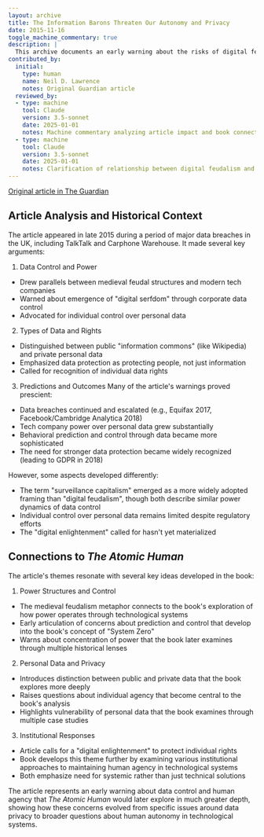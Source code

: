 ```yaml
---
layout: archive
title: The Information Barons Threaten Our Autonomy and Privacy
date: 2015-11-16
toggle_machine_commentary: true
description: |
  This archive documents an early warning about the risks of digital feudalism and data control, published in The Guardian. The article draws parallels between medieval power structures and modern tech companies, advocating for a "digital enlightenment" to protect individual data rights and autonomy.
contributed_by:
  initial:
    type: human
    name: Neil D. Lawrence
    notes: Original Guardian article
  reviewed_by:
  - type: machine
    tool: Claude
    version: 3.5-sonnet
    date: 2025-01-01
    notes: Machine commentary analyzing article impact and book connections
  - type: machine
    tool: Claude
    version: 3.5-sonnet
    date: 2025-01-01
    notes: Clarification of relationship between digital feudalism and surveillance capitalism.
---
```


[Original article in The Guardian](https://www.theguardian.com/media-network/2015/nov/16/information-barons-threaten-autonomy-privacy-online)

<div class="machine-commentary" markdown=1>

## Article Analysis and Historical Context

The article appeared in late 2015 during a period of major data breaches in the UK, including TalkTalk and Carphone Warehouse. It made several key arguments:

1. Data Control and Power
- Drew parallels between medieval feudal structures and modern tech companies
- Warned about emergence of "digital serfdom" through corporate data control
- Advocated for individual control over personal data

2. Types of Data and Rights
- Distinguished between public "information commons" (like Wikipedia) and private personal data
- Emphasized data protection as protecting people, not just information
- Called for recognition of individual data rights

3. Predictions and Outcomes
Many of the article's warnings proved prescient:
- Data breaches continued and escalated (e.g., Equifax 2017, Facebook/Cambridge Analytica 2018)
- Tech company power over personal data grew substantially
- Behavioral prediction and control through data became more sophisticated
- The need for stronger data protection became widely recognized (leading to GDPR in 2018)

However, some aspects developed differently:
- The term "surveillance capitalism" emerged as a more widely adopted framing than "digital feudalism", though both describe similar power dynamics of data control
- Individual control over personal data remains limited despite regulatory efforts
- The "digital enlightenment" called for hasn't yet materialized

## Connections to *The Atomic Human*

The article's themes resonate with several key ideas developed in the book:

1. Power Structures and Control
- The medieval feudalism metaphor connects to the book's exploration of how power operates through technological systems
- Early articulation of concerns about prediction and control that develop into the book's concept of "System Zero"
- Warns about concentration of power that the book later examines through multiple historical lenses

2. Personal Data and Privacy
- Introduces distinction between public and private data that the book explores more deeply
- Raises questions about individual agency that become central to the book's analysis
- Highlights vulnerability of personal data that the book examines through multiple case studies

3. Institutional Responses
- Article calls for a "digital enlightenment" to protect individual rights
- Book develops this theme further by examining various institutional approaches to maintaining human agency in technological systems
- Both emphasize need for systemic rather than just technical solutions

The article represents an early warning about data control and human agency that *The Atomic Human* would later explore in much greater depth, showing how these concerns evolved from specific issues around data privacy to broader questions about human autonomy in technological systems.

</div> 